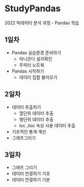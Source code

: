 # StudyPandas
2022 빅데이터 분석 과정 - Pandas 학습

## 1일차
- Pandas 실습환경 준비하기
  - 아나콘다 설치확인 
  - 주피터 노트북 
- Pandas 시작하기
  - 데이터 집합 불러오기

## 2일차
- 데이터 추출하기
  - 열단위 데이터 추출
  - 행단위 데이터 추출
  - loc ,iloc 속성 사용 데이터 추출 
- 기초적인 통계 계산
- 그래프그리기

## 3일차
- 그래프 그리기 
- 데이터 연결하기 기초
- 데이터 연결하기 기본
